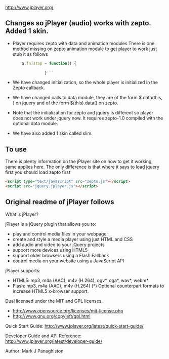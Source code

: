 
http://www.jplayer.org/


Changes so jPlayer (audio) works with zepto. Added  1 skin.
------------------------------------------------------------

* Player requires zepto  with data and animation modules
  There is one method missing on zepto animation module to get player to work
  just stub it as follows

  ```javascript
      $.fn.stop = function() {
			
			    }```

* We have changed initialization, so the whole player is initialized in the
  Zepto callback.

* We have changed calls to data module, they are of the form $.data(this, <something>) on jquery
  and of the form $(this).data(<something>) on zepto.

* Note that the initialization for zepto and jquery is different 
  so player does not work under jquery now. It requires zepto-1.0 compiled with the
  optional data module.

* We have also added 1 skin called slim.


To use
------

There is plenty information on the jPlayer site on how to get it working, same applies here.
The only difference is that where it says to load jquery first you should load zepto first

```html
<script type="text/javascript" src="zepto.js"></script>
<script src="jquery.jplayer.js"></script>
```

Original readme of jPlayer follows
---------------------------------------------------
What is jPlayer?

jPlayer is a jQuery plugin that allows you to:

 * play and control media files in your webpage
 * create and style a media player using just HTML and CSS
 * add audio and video to your jQuery projects
 * support more devices using HTML5
 * support older browsers using a Flash Fallback
 * control media on your website using a JavaScript API

jPlayer supports:
 * HTML5: mp3, m4a (AAC), m4v (H.264), ogv*, oga*, wav*, webm*
 * Flash: mp3, m4a (AAC), m4v (H.264)
(*) Optional counterpart formats to increase HTML5 x-browser support.

Dual licensed under the MIT and GPL licenses.
 * http://www.opensource.org/licenses/mit-license.php
 * http://www.gnu.org/copyleft/gpl.html

Quick Start Guide:
http://www.jplayer.org/latest/quick-start-guide/

Developer Guide and API Reference:
http://www.jplayer.org/latest/developer-guide/

Author: Mark J Panaghiston
